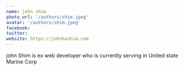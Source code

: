 ```yaml
---
name: john shim
photo_url: '/authors/shim.jpeg'
avatar: '/authors/shim.jpeg'
facebook: 
twitter: 
website: https://johnhashim.com
---
```

john Shim is ex web developer who is currently serving in United state Marine Corp